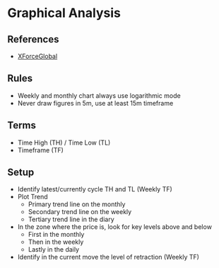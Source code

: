 # Graphical Analysis

## References

- [XForceGlobal](https://www.tradingview.com/u/XForceGlobal/)

## Rules

- Weekly and monthly chart always use logarithmic mode
- Never draw figures in 5m, use at least 15m timeframe

## Terms

- Time High (TH) / Time Low (TL)
- Timeframe (TF)

## Setup

- Identify latest/currently cycle TH and TL (Weekly TF)
- Plot Trend
  - Primary trend line on the monthly
  - Secondary trend line on the weekly
  - Tertiary trend line in the diary
- In the zone where the price is, look for key levels above and below
  - First in the monthly
  - Then in the weekly
  - Lastly in the daily
- Identify in the current move the level of retraction (Weekly TF)

<!--
## Degrees

- Above 45 degrees trend line angle is to fast/steep - Will eventually correct to more sustainable angle between 30-45 degrees
- Best trend ine angles are 30-45 degrees for PA to continue in same direction
- Below 30 degrees trend line angle is to slow/flat - Will eventually correct to more sustainable angle between 30-45 degrees
-->
